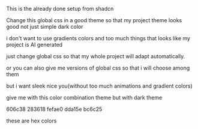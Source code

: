 This is the already done setup from shadcn

Change this global css in a good theme so that my project theme looks good not just simple dark color

i don't want to use gradients colors and too much things that looks like my project is AI generated

just change global css so that my whole project will adapt automatically.

or you can also give me versions of global css so that i will choose among them

but i want sleek nice you(without too much animations and gradient colors)


<!--  -->

give me with this color combination theme but with dark theme

606c38
283618
fefae0
dda15e
bc6c25

these are hex colors